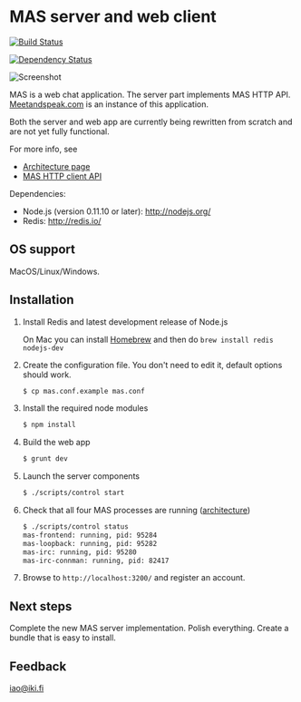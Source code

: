 MAS server and web client
=========================

[![Build Status](https://secure.travis-ci.org/ilkkao/mas.png)](http://travis-ci.org/ilkkao/mas)

[![Dependency Status](https://david-dm.org/ilkkao/mas.png)](http://david-dm.org/ilkkao/mas)

![Screenshot](http://i.imgur.com/ls0pagX.png)

MAS is a web chat application. The server part implements MAS
HTTP API. [Meetandspeak.com][] is an instance of this application.

Both the server and web app are currently being rewritten from scratch and are not yet
fully functional.

For more info, see

- [Architecture page](https://github.com/ilkkao/mas/wiki)
- [MAS HTTP client API](https://github.com/ilkkao/mas/blob/master/doc/MAS-client-API.md)

Dependencies:

- Node.js (version 0.11.10 or later): http://nodejs.org/
- Redis: http://redis.io/

OS support
----------

MacOS/Linux/Windows.

Installation
------------

1. Install Redis and latest development release of Node.js

   On Mac you can install [Homebrew](http://brew.sh/) and then do ```brew install redis nodejs-dev```

2. Create the configuration file. You don't need to edit it, default options should work.

   ```bash
   $ cp mas.conf.example mas.conf
   ```

3. Install the required node modules

   ```bash
   $ npm install
   ```

4. Build the web app

   ```bash
   $ grunt dev
   ```

5. Launch the server components

   ```bash
   $ ./scripts/control start
   ```

6. Check that all four MAS processes are running ([architecture](https://github.com/ilkkao/mas/wiki))

   ```bash
   $ ./scripts/control status
   mas-frontend: running, pid: 95284
   mas-loopback: running, pid: 95282
   mas-irc: running, pid: 95280
   mas-irc-connman: running, pid: 82417
   ```

7. Browse to ```http://localhost:3200/``` and register an account.

Next steps
----------

Complete the new MAS server implementation. Polish everything. Create
a bundle that is easy to install.

Feedback
--------

iao@iki.fi

[meetandspeak.com]: http://meetandspeak.com/

